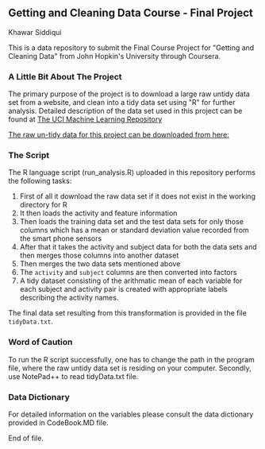 ## Getting and Cleaning Data Course - Final Project

Khawar Siddiqui

This is a data repository to submit the Final Course Project for "Getting and Cleaning Data" from John Hopkin's University through Coursera. 

### A Little Bit About The Project
The primary purpose of the project is to download a large raw untidy data set from a website, and clean into a tidy data set using "R" for further analysis. Detailed description of the data set used in this project can be found at [The UCI Machine Learning Repository](http://archive.ics.uci.edu/ml/datasets/Human+Activity+Recognition+Using+Smartphones)

[The raw un-tidy data for this project can be downloaded from here:](https://d396qusza40orc.cloudfront.net/getdata%2Fprojectfiles%2FUCI%20HAR%20Dataset.zip)

### The Script
The R language script (run_analysis.R) uploaded in this repository performs the following tasks:

1. First of all it download the raw data set if it does not exist in the working directory for R
2. It then loads the activity and feature information 
3. Then loads the training data set and the test data sets for only those columns which
   has a mean or standard deviation value recorded from the smart phone sensors
4. After that it takes the activity and subject data for both the data sets and then merges those
   columns into another dataset
5. Then merges the two data sets mentioned above
6. The `activity` and `subject` columns are then converted into factors
7. A tidy dataset consisting of the arithmatic mean of each
   variable for each subject and activity pair is created with appropriate labels describing the activity names.

The final data set resulting from this transformation is provided in the file `tidyData.txt`.

### Word of Caution
To run the R script successfully, one has to change the path in the program file, where the raw untidy data set is residing on your computer. Secondly, use NotePad++ to read tidyData.txt file.

### Data Dictionary
For detailed information on the variables please consult the data dictionary provided in CodeBook.MD file.

End of file. 
